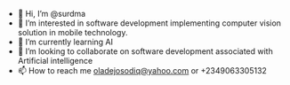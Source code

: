 - 👋 Hi, I’m @surdma
- 👀 I’m interested in software development implementing computer vision solution in mobile technology.
- 🌱 I’m currently learning AI
- 💞️ I’m looking to collaborate on software development associated with Artificial intelligence
- 📫 How to reach me oladejosodiq@yahoo.com or +2349063305132

<!---
surdma/surdma is a ✨ special ✨ repository because its `README.md` (this file) appears on your GitHub profile.
You can click the Preview link to take a look at your changes.
--->
